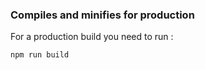 ### Compiles and minifies for production

For a production build you need to run :

```bash
npm run build
```
